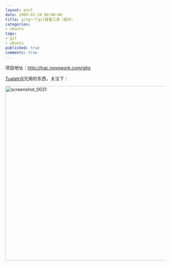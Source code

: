 ```yaml
---
layout: post
date: 2009-03-28 00:00:00
title: gitg一个git查看工具（挺牛）
categories:
- ubuntu
tags:
- git
- ubuntu
published: true
comments: true
---
```

<p>项目地址：<a href="http://trac.novowork.com/gitg">http://trac.novowork.com/gitg</a></p>

<p><a href="http://imtx.cn" target="_blank">TualatriX</a>兄用的东西，关注下：</p>

<p><img class="alignnone size-full wp-image-428" title="screenshot_0031" src="{{site.url}}/media/2009/03/screenshot_0031.png" alt="screenshot_0031" width="785" height="549" /></p>
